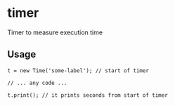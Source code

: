 # timer

Timer to measure execution time

## Usage

```
t = new Time('some-label'); // start of timer

// ... any code ...

t.print(); // it prints seconds from start of timer
```
